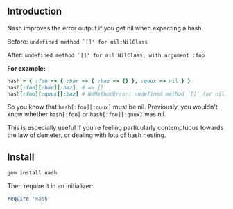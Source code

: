 ## Introduction

Nash improves the error output if you get nil when expecting a hash.

Before: ```undefined method `[]' for nil:NilClass```

After:  ```undefined method `[]' for nil:NilClass, with argument :foo```

**For example:**

```ruby
hash = { :foo => { :bar => { :baz => {} }, :quux => nil } }
hash[:foo][:bar][:baz]  # => {}
hash[:foo][:quux][:baz] # NoMethodError: undefined method `[]' for nil:NilClass, with argument :baz
```

So you know that `hash[:foo][:quux]` must be nil. Previously, you wouldn't know whether `hash[:foo]` or `hash[:foo][:quux]` was nil.

This is especially useful if you're feeling particularly contemptuous towards the law of demeter, or dealing with lots of hash nesting.

## Install

```ruby
gem install nash
```

Then require it in an initializer:

```ruby
require 'nash'
```
